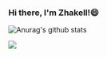 ### Hi there, I'm Zhakell!😄

![Anurag's github stats](github-readme-stats-zhakell.vercel.app/api?username=zhakell&show_icons=true&theme=tokyonight)

<a href="https://github.com/zhakell/Material-library">
  <img align="left" src="github-readme-stats-zhakell.vercel.app/api/pin/?username=zhakell&repo=Material-library" />
</a>

